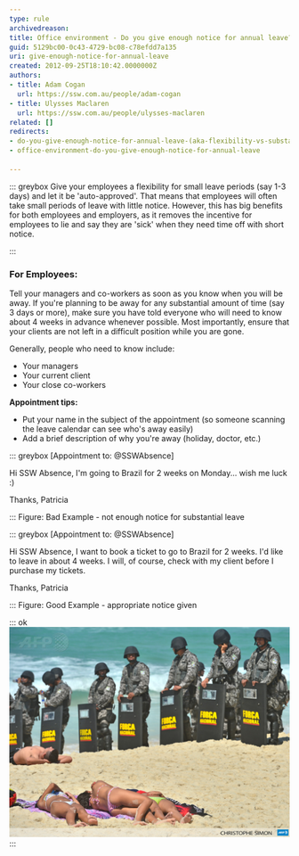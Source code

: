 ```yaml
---
type: rule
archivedreason: 
title: Office environment - Do you give enough notice for annual leave?
guid: 5129bc00-0c43-4729-bc08-c78efdd7a135
uri: give-enough-notice-for-annual-leave
created: 2012-09-25T18:10:42.0000000Z
authors:
- title: Adam Cogan
  url: https://ssw.com.au/people/adam-cogan
- title: Ulysses Maclaren
  url: https://ssw.com.au/people/ulysses-maclaren
related: []
redirects:
- do-you-give-enough-notice-for-annual-leave-(aka-flexibility-vs-substantial-notice)
- office-environment-do-you-give-enough-notice-for-annual-leave

---
```


::: greybox
Give your employees a flexibility for small leave periods (say 1-3 days) and let it be 'auto-approved'. That means that employees will often take small periods of leave with little notice. However, this has big benefits for both employees and employers, as it removes the incentive for employees to lie and say they are 'sick' when they need time off with short notice.

:::

### For Employees:


Tell your managers and co-workers as soon as you know when you will be away. If you're planning to be away for any substantial amount of time (say 3 days or more), make sure you have told everyone who will need to know about 4 weeks in advance whenever possible. Most importantly, ensure that your clients are not left in a difficult position while you are gone.

<!--endintro-->

Generally, people who need to know include:

* Your managers
* Your current client
* Your close co-workers



**Appointment tips:**

* Put your name in the subject of the appointment (so someone scanning the leave calendar can see who's away easily)
* Add a brief description of why you're away (holiday, doctor, etc.)




::: greybox
[Appointment to: @SSWAbsence]

Hi SSW Absence,
I'm going to Brazil for 2 weeks on Monday... wish me luck :)

Thanks, Patricia

:::
 Figure: Bad Example - not enough notice for substantial leave

::: greybox
[Appointment to: @SSWAbsence]

Hi SSW Absence,
I want to book a ticket to go to Brazil for 2 weeks.
I'd like to leave in about 4 weeks. I will, of course, check with my client before I purchase my tickets.

Thanks, Patricia

:::
Figure: Good Example - appropriate notice given


::: ok  
![Figure: Did you give enough notice, or do we need to track you down?](BeachEnforcers.jpg)  
:::

